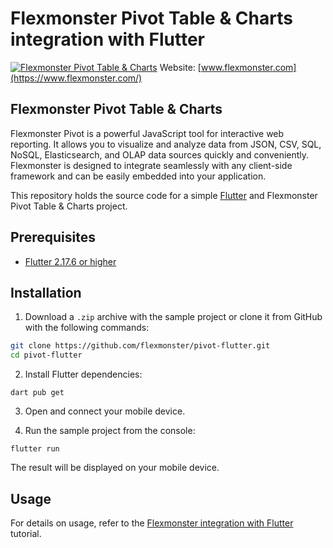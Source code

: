 # Flexmonster Pivot Table & Charts integration with Flutter
[![Flexmonster Pivot Table & Charts](https://cdn.flexmonster.com/landing.png)](http://flexmonster.com/)
Website: [www.flexmonster.com](https://www.flexmonster.com/)
## Flexmonster Pivot Table & Charts

Flexmonster Pivot is a powerful JavaScript tool for interactive web reporting. It allows you to visualize and analyze data from JSON, CSV, SQL, NoSQL, Elasticsearch, and OLAP data sources quickly and conveniently. Flexmonster is designed to integrate seamlessly with any client-side framework and can be easily embedded into your application.

This repository holds the source code for a simple [Flutter](https://flutter.dev/) and Flexmonster Pivot Table & Charts project.

## Prerequisites

 - [Flutter 2.17.6 or higher](https://docs.flutter.dev/get-started/install)

## Installation

1. Download a `.zip` archive with the sample project or clone it from GitHub with the following commands:

```bash
git clone https://github.com/flexmonster/pivot-flutter.git
cd pivot-flutter
```

2. Install Flutter dependencies:

```
dart pub get
``` 

3. Open and connect your mobile device.

4. Run the sample project from the console:

```
flutter run
``` 

The result will be displayed on your mobile device.

## Usage

For details on usage, refer to the [Flexmonster integration with Flutter](https://www.flexmonster.com/doc/integration-with-flutter/) tutorial.
